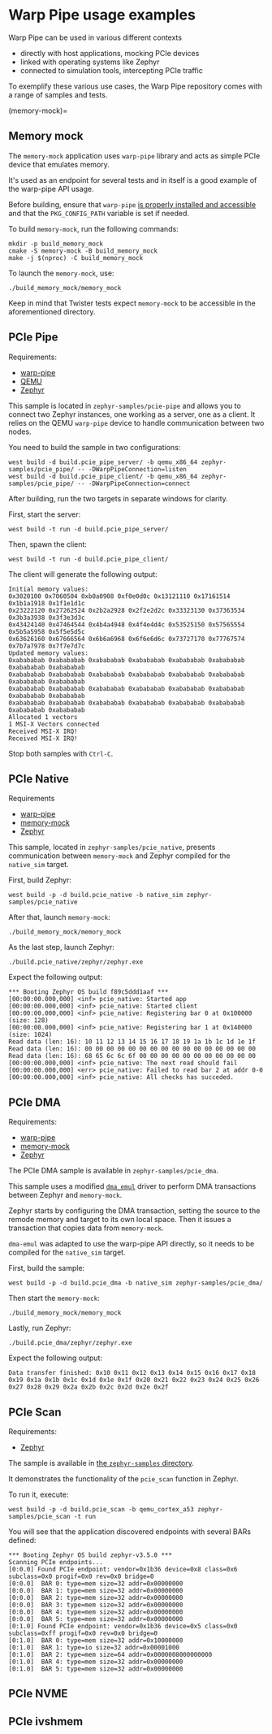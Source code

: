 # Warp Pipe usage examples

Warp Pipe can be used in various different contexts

* directly with host applications, mocking PCIe devices
* linked with operating systems like Zephyr
* connected to simulation tools, intercepting PCIe traffic

To exemplify these various use cases, the Warp Pipe repository comes with a range of samples and tests.

(memory-mock)=
## Memory mock

The `memory-mock` application uses `warp-pipe` library and acts as simple PCIe device that emulates memory.

It's used as an endpoint for several tests and in itself is a good example of the warp-pipe API usage.

Before building, ensure that `warp-pipe` [is properly installed and accessible](#basics) and that the `PKG_CONFIG_PATH` variable is set if needed.

To build `memory-mock`, run the following commands:

```
mkdir -p build_memory_mock
cmake -S memory-mock -B build_memory_mock
make -j $(nproc) -C build_memory_mock
```

To launch the `memory-mock`, use:
```
./build_memory_mock/memory_mock
```

Keep in mind that Twister tests expect `memory-mock` to be accessible in the aforementioned directory.

## PCIe Pipe

Requirements:
* [warp-pipe](#basics)
* [QEMU](#qemu)
* [Zephyr](#zephyr-setup)

This sample is located in `zephyr-samples/pcie-pipe` and allows you to connect two Zephyr instances, one working as a server, one as a client. It relies on the QEMU ``warp-pipe`` device to handle communication between two nodes.

You need to build the sample in two configurations:

```
west build -d build.pcie_pipe_server/ -b qemu_x86_64 zephyr-samples/pcie_pipe/ -- -DWarpPipeConnection=listen
west build -d build.pcie_pipe_client/ -b qemu_x86_64 zephyr-samples/pcie_pipe/ -- -DWarpPipeConnection=connect
```

After building, run the two targets in separate windows for clarity.

First, start the server:
```
west build -t run -d build.pcie_pipe_server/
```

Then, spawn the client:
```
west build -t run -d build.pcie_pipe_client/
```

The client will generate the following output:
```
Initial memory values:
0x3020100 0x7060504 0xb0a0908 0xf0e0d0c 0x13121110 0x17161514 0x1b1a1918 0x1f1e1d1c
0x23222120 0x27262524 0x2b2a2928 0x2f2e2d2c 0x33323130 0x37363534 0x3b3a3938 0x3f3e3d3c
0x43424140 0x47464544 0x4b4a4948 0x4f4e4d4c 0x53525150 0x57565554 0x5b5a5958 0x5f5e5d5c
0x63626160 0x67666564 0x6b6a6968 0x6f6e6d6c 0x73727170 0x77767574 0x7b7a7978 0x7f7e7d7c
Updated memory values:
0xabababab 0xabababab 0xabababab 0xabababab 0xabababab 0xabababab 0xabababab 0xabababab
0xabababab 0xabababab 0xabababab 0xabababab 0xabababab 0xabababab 0xabababab 0xabababab
0xabababab 0xabababab 0xabababab 0xabababab 0xabababab 0xabababab 0xabababab 0xabababab
0xabababab 0xabababab 0xabababab 0xabababab 0xabababab 0xabababab 0xabababab 0xabababab
Allocated 1 vectors
1 MSI-X Vectors connected
Received MSI-X IRQ!
Received MSI-X IRQ!
```

Stop both samples with `Ctrl-C`.

## PCIe Native

Requirements
* [warp-pipe](#basics)
* [memory-mock](#memory-mock)
* [Zephyr](#zephyr-setup)

This sample, located in `zephyr-samples/pcie_native`, presents communication between `memory-mock` and Zephyr compiled for the `native_sim` target.

First, build Zephyr:
```
west build -p -d build.pcie_native -b native_sim zephyr-samples/pcie_native
```

After that, launch `memory-mock`:
```
./build_memory_mock/memory_mock
```

As the last step, launch Zephyr:
```
./build.pcie_native/zephyr/zephyr.exe
```

Expect the following output:
```
*** Booting Zephyr OS build f89c5ddd1aaf ***
[00:00:00.000,000] <inf> pcie_native: Started app
[00:00:00.000,000] <inf> pcie_native: Started client
[00:00:00.000,000] <inf> pcie_native: Registering bar 0 at 0x100000 (size: 128)
[00:00:00.000,000] <inf> pcie_native: Registering bar 1 at 0x140000 (size: 1024)
Read data (len: 16): 10 11 12 13 14 15 16 17 18 19 1a 1b 1c 1d 1e 1f
Read data (len: 16): 00 00 00 00 00 00 00 00 00 00 00 00 00 00 00 00
Read data (len: 16): 68 65 6c 6c 6f 00 00 00 00 00 00 00 00 00 00 00
[00:00:00.000,000] <inf> pcie_native: The next read should fail
[00:00:00.000,000] <err> pcie_native: Failed to read bar 2 at addr 0-0
[00:00:00.000,000] <inf> pcie_native: All checks has succeded.
```

## PCIe DMA

Requirements:
* [warp-pipe](#basics)
* [memory-mock](#memory-mock)
* [Zephyr](#zephyr-setup)

The PCIe DMA sample is available in `zephyr-samples/pcie_dma`.

This sample uses a modified [`dma_emul`](https://github.com/antmicro/warp-pipe/blob/main/zephyr-samples/drivers/dma/dma_emul.c) driver to perform DMA transactions between Zephyr and `memory-mock`.

Zephyr starts by configuring the DMA transaction, setting the source to the remode memory and target to its own local space. Then it issues a transaction that copies data from `memory-mock`. 

`dma-emul` was adapted to use the warp-pipe API directly, so it needs to be compiled for the `native_sim` target.

First, build the sample:
```
west build -p -d build.pcie_dma -b native_sim zephyr-samples/pcie_dma/
```

Then start the `memory-mock`:
```
./build_memory_mock/memory_mock
```

Lastly, run Zephyr:
```
./build.pcie_dma/zephyr/zephyr.exe
```

Expect the following output:
```
Data transfer finished: 0x10 0x11 0x12 0x13 0x14 0x15 0x16 0x17 0x18 0x19 0x1a 0x1b 0x1c 0x1d 0x1e 0x1f 0x20 0x21 0x22 0x23 0x24 0x25 0x26 0x27 0x28 0x29 0x2a 0x2b 0x2c 0x2d 0x2e 0x2f
```

## PCIe Scan

Requirements:
* [Zephyr](#zephyr-setup)

The sample is available in [the `zephyr-samples` directory](https://github.com/antmicro/warp-pipe/tree/main/zephyr-samples/pcie_pipe).

It demonstrates the functionality of the `pcie_scan` function in Zephyr.

To run it, execute:

```
west build -p -d build.pcie_scan -b qemu_cortex_a53 zephyr-samples/pcie_scan -t run
```

You will see that the application discovered endpoints with several BARs defined:

```
*** Booting Zephyr OS build zephyr-v3.5.0 ***
Scanning PCIe endpoints...
[0:0.0] Found PCIe endpoint: vendor=0x1b36 device=0x8 class=0x6 subclass=0x0 progif=0x0 rev=0x0 bridge=0
[0:0.0]  BAR 0: type=mem size=32 addr=0x00000000
[0:0.0]  BAR 1: type=mem size=32 addr=0x00000000
[0:0.0]  BAR 2: type=mem size=32 addr=0x00000000
[0:0.0]  BAR 3: type=mem size=32 addr=0x00000000
[0:0.0]  BAR 4: type=mem size=32 addr=0x00000000
[0:0.0]  BAR 5: type=mem size=32 addr=0x00000000
[0:1.0] Found PCIe endpoint: vendor=0x1b36 device=0x5 class=0x0 subclass=0xff progif=0x0 rev=0x0 bridge=0
[0:1.0]  BAR 0: type=mem size=32 addr=0x10000000
[0:1.0]  BAR 1: type=io size=32 addr=0x00001000
[0:1.0]  BAR 2: type=mem size=64 addr=0x0000008000000000
[0:1.0]  BAR 4: type=mem size=32 addr=0x00000000
[0:1.0]  BAR 5: type=mem size=32 addr=0x00000000
```

## PCIe NVME

## PCIe ivshmem